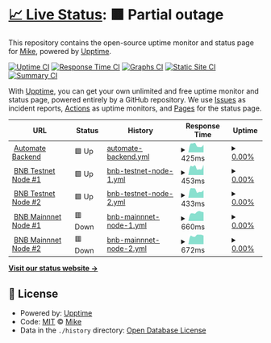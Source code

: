 # [📈 Live Status](https://ittikorns.github.io/automate-status): <!--live status--> **🟧 Partial outage**

This repository contains the open-source uptime monitor and status page for [Mike](https://ittikorns.github.io/automate-status), powered by [Upptime](https://github.com/upptime/upptime).

[![Uptime CI](https://github.com/ittikorns/automate-status/workflows/Uptime%20CI/badge.svg)](https://github.com/ittikorns/automate-status/actions?query=workflow%3A%22Uptime+CI%22)
[![Response Time CI](https://github.com/ittikorns/automate-status/workflows/Response%20Time%20CI/badge.svg)](https://github.com/ittikorns/automate-status/actions?query=workflow%3A%22Response+Time+CI%22)
[![Graphs CI](https://github.com/ittikorns/automate-status/workflows/Graphs%20CI/badge.svg)](https://github.com/ittikorns/automate-status/actions?query=workflow%3A%22Graphs+CI%22)
[![Static Site CI](https://github.com/ittikorns/automate-status/workflows/Static%20Site%20CI/badge.svg)](https://github.com/ittikorns/automate-status/actions?query=workflow%3A%22Static+Site+CI%22)
[![Summary CI](https://github.com/ittikorns/automate-status/workflows/Summary%20CI/badge.svg)](https://github.com/ittikorns/automate-status/actions?query=workflow%3A%22Summary+CI%22)

With [Upptime](https://upptime.js.org), you can get your own unlimited and free uptime monitor and status page, powered entirely by a GitHub repository. We use [Issues](https://github.com/ittikorns/automate-status/issues) as incident reports, [Actions](https://github.com/ittikorns/automate-status/actions) as uptime monitors, and [Pages](https://ittikorns.github.io/automate-status) for the status page.

<!--start: status pages-->
<!-- This summary is generated by Upptime (https://github.com/upptime/upptime) -->
<!-- Do not edit this manually, your changes will be overwritten -->
<!-- prettier-ignore -->
| URL | Status | History | Response Time | Uptime |
| --- | ------ | ------- | ------------- | ------ |
| <img alt="" src="https://icons.duckduckgo.com/ip3/keeper.dev.staking.ankr.com.ico" height="13"> [Automate Backend](https://keeper.dev.staking.ankr.com/v1/health) | 🟩 Up | [automate-backend.yml](https://github.com/ittikorns/automate-status/commits/HEAD/history/automate-backend.yml) | <details><summary><img alt="Response time graph" src="./graphs/automate-backend/response-time-week.png" height="20"> 425ms</summary><br><a href="https://ittikorns.github.io/automate-status/history/automate-backend"><img alt="Response time 473" src="https://img.shields.io/endpoint?url=https%3A%2F%2Fraw.githubusercontent.com%2Fittikorns%2Fautomate-status%2FHEAD%2Fapi%2Fautomate-backend%2Fresponse-time.json"></a><br><a href="https://ittikorns.github.io/automate-status/history/automate-backend"><img alt="24-hour response time 429" src="https://img.shields.io/endpoint?url=https%3A%2F%2Fraw.githubusercontent.com%2Fittikorns%2Fautomate-status%2FHEAD%2Fapi%2Fautomate-backend%2Fresponse-time-day.json"></a><br><a href="https://ittikorns.github.io/automate-status/history/automate-backend"><img alt="7-day response time 425" src="https://img.shields.io/endpoint?url=https%3A%2F%2Fraw.githubusercontent.com%2Fittikorns%2Fautomate-status%2FHEAD%2Fapi%2Fautomate-backend%2Fresponse-time-week.json"></a><br><a href="https://ittikorns.github.io/automate-status/history/automate-backend"><img alt="30-day response time 424" src="https://img.shields.io/endpoint?url=https%3A%2F%2Fraw.githubusercontent.com%2Fittikorns%2Fautomate-status%2FHEAD%2Fapi%2Fautomate-backend%2Fresponse-time-month.json"></a><br><a href="https://ittikorns.github.io/automate-status/history/automate-backend"><img alt="1-year response time 473" src="https://img.shields.io/endpoint?url=https%3A%2F%2Fraw.githubusercontent.com%2Fittikorns%2Fautomate-status%2FHEAD%2Fapi%2Fautomate-backend%2Fresponse-time-year.json"></a></details> | <details><summary><a href="https://ittikorns.github.io/automate-status/history/automate-backend">0.00%</a></summary><a href="https://ittikorns.github.io/automate-status/history/automate-backend"><img alt="All-time uptime 9.74%" src="https://img.shields.io/endpoint?url=https%3A%2F%2Fraw.githubusercontent.com%2Fittikorns%2Fautomate-status%2FHEAD%2Fapi%2Fautomate-backend%2Fuptime.json"></a><br><a href="https://ittikorns.github.io/automate-status/history/automate-backend"><img alt="24-hour uptime 0.00%" src="https://img.shields.io/endpoint?url=https%3A%2F%2Fraw.githubusercontent.com%2Fittikorns%2Fautomate-status%2FHEAD%2Fapi%2Fautomate-backend%2Fuptime-day.json"></a><br><a href="https://ittikorns.github.io/automate-status/history/automate-backend"><img alt="7-day uptime 0.00%" src="https://img.shields.io/endpoint?url=https%3A%2F%2Fraw.githubusercontent.com%2Fittikorns%2Fautomate-status%2FHEAD%2Fapi%2Fautomate-backend%2Fuptime-week.json"></a><br><a href="https://ittikorns.github.io/automate-status/history/automate-backend"><img alt="30-day uptime 1.38%" src="https://img.shields.io/endpoint?url=https%3A%2F%2Fraw.githubusercontent.com%2Fittikorns%2Fautomate-status%2FHEAD%2Fapi%2Fautomate-backend%2Fuptime-month.json"></a><br><a href="https://ittikorns.github.io/automate-status/history/automate-backend"><img alt="1-year uptime 9.74%" src="https://img.shields.io/endpoint?url=https%3A%2F%2Fraw.githubusercontent.com%2Fittikorns%2Fautomate-status%2FHEAD%2Fapi%2Fautomate-backend%2Fuptime-year.json"></a></details>
| <img alt="" src="https://icons.duckduckgo.com/ip3/keepernode-1.dev.staking.ankr.com.ico" height="13"> [BNB Testnet Node #1](https://keepernode-1.dev.staking.ankr.com/health) | 🟩 Up | [bnb-testnet-node-1.yml](https://github.com/ittikorns/automate-status/commits/HEAD/history/bnb-testnet-node-1.yml) | <details><summary><img alt="Response time graph" src="./graphs/bnb-testnet-node-1/response-time-week.png" height="20"> 453ms</summary><br><a href="https://ittikorns.github.io/automate-status/history/bnb-testnet-node-1"><img alt="Response time 422" src="https://img.shields.io/endpoint?url=https%3A%2F%2Fraw.githubusercontent.com%2Fittikorns%2Fautomate-status%2FHEAD%2Fapi%2Fbnb-testnet-node-1%2Fresponse-time.json"></a><br><a href="https://ittikorns.github.io/automate-status/history/bnb-testnet-node-1"><img alt="24-hour response time 590" src="https://img.shields.io/endpoint?url=https%3A%2F%2Fraw.githubusercontent.com%2Fittikorns%2Fautomate-status%2FHEAD%2Fapi%2Fbnb-testnet-node-1%2Fresponse-time-day.json"></a><br><a href="https://ittikorns.github.io/automate-status/history/bnb-testnet-node-1"><img alt="7-day response time 453" src="https://img.shields.io/endpoint?url=https%3A%2F%2Fraw.githubusercontent.com%2Fittikorns%2Fautomate-status%2FHEAD%2Fapi%2Fbnb-testnet-node-1%2Fresponse-time-week.json"></a><br><a href="https://ittikorns.github.io/automate-status/history/bnb-testnet-node-1"><img alt="30-day response time 420" src="https://img.shields.io/endpoint?url=https%3A%2F%2Fraw.githubusercontent.com%2Fittikorns%2Fautomate-status%2FHEAD%2Fapi%2Fbnb-testnet-node-1%2Fresponse-time-month.json"></a><br><a href="https://ittikorns.github.io/automate-status/history/bnb-testnet-node-1"><img alt="1-year response time 422" src="https://img.shields.io/endpoint?url=https%3A%2F%2Fraw.githubusercontent.com%2Fittikorns%2Fautomate-status%2FHEAD%2Fapi%2Fbnb-testnet-node-1%2Fresponse-time-year.json"></a></details> | <details><summary><a href="https://ittikorns.github.io/automate-status/history/bnb-testnet-node-1">0.00%</a></summary><a href="https://ittikorns.github.io/automate-status/history/bnb-testnet-node-1"><img alt="All-time uptime 7.63%" src="https://img.shields.io/endpoint?url=https%3A%2F%2Fraw.githubusercontent.com%2Fittikorns%2Fautomate-status%2FHEAD%2Fapi%2Fbnb-testnet-node-1%2Fuptime.json"></a><br><a href="https://ittikorns.github.io/automate-status/history/bnb-testnet-node-1"><img alt="24-hour uptime 0.00%" src="https://img.shields.io/endpoint?url=https%3A%2F%2Fraw.githubusercontent.com%2Fittikorns%2Fautomate-status%2FHEAD%2Fapi%2Fbnb-testnet-node-1%2Fuptime-day.json"></a><br><a href="https://ittikorns.github.io/automate-status/history/bnb-testnet-node-1"><img alt="7-day uptime 0.00%" src="https://img.shields.io/endpoint?url=https%3A%2F%2Fraw.githubusercontent.com%2Fittikorns%2Fautomate-status%2FHEAD%2Fapi%2Fbnb-testnet-node-1%2Fuptime-week.json"></a><br><a href="https://ittikorns.github.io/automate-status/history/bnb-testnet-node-1"><img alt="30-day uptime 1.38%" src="https://img.shields.io/endpoint?url=https%3A%2F%2Fraw.githubusercontent.com%2Fittikorns%2Fautomate-status%2FHEAD%2Fapi%2Fbnb-testnet-node-1%2Fuptime-month.json"></a><br><a href="https://ittikorns.github.io/automate-status/history/bnb-testnet-node-1"><img alt="1-year uptime 7.63%" src="https://img.shields.io/endpoint?url=https%3A%2F%2Fraw.githubusercontent.com%2Fittikorns%2Fautomate-status%2FHEAD%2Fapi%2Fbnb-testnet-node-1%2Fuptime-year.json"></a></details>
| <img alt="" src="https://icons.duckduckgo.com/ip3/keepernode-2.dev.staking.ankr.com.ico" height="13"> [BNB Testnet Node #2](https://keepernode-2.dev.staking.ankr.com/health) | 🟩 Up | [bnb-testnet-node-2.yml](https://github.com/ittikorns/automate-status/commits/HEAD/history/bnb-testnet-node-2.yml) | <details><summary><img alt="Response time graph" src="./graphs/bnb-testnet-node-2/response-time-week.png" height="20"> 433ms</summary><br><a href="https://ittikorns.github.io/automate-status/history/bnb-testnet-node-2"><img alt="Response time 417" src="https://img.shields.io/endpoint?url=https%3A%2F%2Fraw.githubusercontent.com%2Fittikorns%2Fautomate-status%2FHEAD%2Fapi%2Fbnb-testnet-node-2%2Fresponse-time.json"></a><br><a href="https://ittikorns.github.io/automate-status/history/bnb-testnet-node-2"><img alt="24-hour response time 431" src="https://img.shields.io/endpoint?url=https%3A%2F%2Fraw.githubusercontent.com%2Fittikorns%2Fautomate-status%2FHEAD%2Fapi%2Fbnb-testnet-node-2%2Fresponse-time-day.json"></a><br><a href="https://ittikorns.github.io/automate-status/history/bnb-testnet-node-2"><img alt="7-day response time 433" src="https://img.shields.io/endpoint?url=https%3A%2F%2Fraw.githubusercontent.com%2Fittikorns%2Fautomate-status%2FHEAD%2Fapi%2Fbnb-testnet-node-2%2Fresponse-time-week.json"></a><br><a href="https://ittikorns.github.io/automate-status/history/bnb-testnet-node-2"><img alt="30-day response time 425" src="https://img.shields.io/endpoint?url=https%3A%2F%2Fraw.githubusercontent.com%2Fittikorns%2Fautomate-status%2FHEAD%2Fapi%2Fbnb-testnet-node-2%2Fresponse-time-month.json"></a><br><a href="https://ittikorns.github.io/automate-status/history/bnb-testnet-node-2"><img alt="1-year response time 417" src="https://img.shields.io/endpoint?url=https%3A%2F%2Fraw.githubusercontent.com%2Fittikorns%2Fautomate-status%2FHEAD%2Fapi%2Fbnb-testnet-node-2%2Fresponse-time-year.json"></a></details> | <details><summary><a href="https://ittikorns.github.io/automate-status/history/bnb-testnet-node-2">0.00%</a></summary><a href="https://ittikorns.github.io/automate-status/history/bnb-testnet-node-2"><img alt="All-time uptime 7.11%" src="https://img.shields.io/endpoint?url=https%3A%2F%2Fraw.githubusercontent.com%2Fittikorns%2Fautomate-status%2FHEAD%2Fapi%2Fbnb-testnet-node-2%2Fuptime.json"></a><br><a href="https://ittikorns.github.io/automate-status/history/bnb-testnet-node-2"><img alt="24-hour uptime 0.00%" src="https://img.shields.io/endpoint?url=https%3A%2F%2Fraw.githubusercontent.com%2Fittikorns%2Fautomate-status%2FHEAD%2Fapi%2Fbnb-testnet-node-2%2Fuptime-day.json"></a><br><a href="https://ittikorns.github.io/automate-status/history/bnb-testnet-node-2"><img alt="7-day uptime 0.00%" src="https://img.shields.io/endpoint?url=https%3A%2F%2Fraw.githubusercontent.com%2Fittikorns%2Fautomate-status%2FHEAD%2Fapi%2Fbnb-testnet-node-2%2Fuptime-week.json"></a><br><a href="https://ittikorns.github.io/automate-status/history/bnb-testnet-node-2"><img alt="30-day uptime 1.38%" src="https://img.shields.io/endpoint?url=https%3A%2F%2Fraw.githubusercontent.com%2Fittikorns%2Fautomate-status%2FHEAD%2Fapi%2Fbnb-testnet-node-2%2Fuptime-month.json"></a><br><a href="https://ittikorns.github.io/automate-status/history/bnb-testnet-node-2"><img alt="1-year uptime 7.11%" src="https://img.shields.io/endpoint?url=https%3A%2F%2Fraw.githubusercontent.com%2Fittikorns%2Fautomate-status%2FHEAD%2Fapi%2Fbnb-testnet-node-2%2Fuptime-year.json"></a></details>
| <img alt="" src="https://icons.duckduckgo.com/ip3/keepernode-1.prod.staking.ankr.com.ico" height="13"> [BNB Mainnnet Node #1](https://keepernode-1.prod.staking.ankr.com/health) | 🟥 Down | [bnb-mainnnet-node-1.yml](https://github.com/ittikorns/automate-status/commits/HEAD/history/bnb-mainnnet-node-1.yml) | <details><summary><img alt="Response time graph" src="./graphs/bnb-mainnnet-node-1/response-time-week.png" height="20"> 660ms</summary><br><a href="https://ittikorns.github.io/automate-status/history/bnb-mainnnet-node-1"><img alt="Response time 690" src="https://img.shields.io/endpoint?url=https%3A%2F%2Fraw.githubusercontent.com%2Fittikorns%2Fautomate-status%2FHEAD%2Fapi%2Fbnb-mainnnet-node-1%2Fresponse-time.json"></a><br><a href="https://ittikorns.github.io/automate-status/history/bnb-mainnnet-node-1"><img alt="24-hour response time 678" src="https://img.shields.io/endpoint?url=https%3A%2F%2Fraw.githubusercontent.com%2Fittikorns%2Fautomate-status%2FHEAD%2Fapi%2Fbnb-mainnnet-node-1%2Fresponse-time-day.json"></a><br><a href="https://ittikorns.github.io/automate-status/history/bnb-mainnnet-node-1"><img alt="7-day response time 660" src="https://img.shields.io/endpoint?url=https%3A%2F%2Fraw.githubusercontent.com%2Fittikorns%2Fautomate-status%2FHEAD%2Fapi%2Fbnb-mainnnet-node-1%2Fresponse-time-week.json"></a><br><a href="https://ittikorns.github.io/automate-status/history/bnb-mainnnet-node-1"><img alt="30-day response time 683" src="https://img.shields.io/endpoint?url=https%3A%2F%2Fraw.githubusercontent.com%2Fittikorns%2Fautomate-status%2FHEAD%2Fapi%2Fbnb-mainnnet-node-1%2Fresponse-time-month.json"></a><br><a href="https://ittikorns.github.io/automate-status/history/bnb-mainnnet-node-1"><img alt="1-year response time 690" src="https://img.shields.io/endpoint?url=https%3A%2F%2Fraw.githubusercontent.com%2Fittikorns%2Fautomate-status%2FHEAD%2Fapi%2Fbnb-mainnnet-node-1%2Fresponse-time-year.json"></a></details> | <details><summary><a href="https://ittikorns.github.io/automate-status/history/bnb-mainnnet-node-1">0.00%</a></summary><a href="https://ittikorns.github.io/automate-status/history/bnb-mainnnet-node-1"><img alt="All-time uptime 7.16%" src="https://img.shields.io/endpoint?url=https%3A%2F%2Fraw.githubusercontent.com%2Fittikorns%2Fautomate-status%2FHEAD%2Fapi%2Fbnb-mainnnet-node-1%2Fuptime.json"></a><br><a href="https://ittikorns.github.io/automate-status/history/bnb-mainnnet-node-1"><img alt="24-hour uptime 0.00%" src="https://img.shields.io/endpoint?url=https%3A%2F%2Fraw.githubusercontent.com%2Fittikorns%2Fautomate-status%2FHEAD%2Fapi%2Fbnb-mainnnet-node-1%2Fuptime-day.json"></a><br><a href="https://ittikorns.github.io/automate-status/history/bnb-mainnnet-node-1"><img alt="7-day uptime 0.00%" src="https://img.shields.io/endpoint?url=https%3A%2F%2Fraw.githubusercontent.com%2Fittikorns%2Fautomate-status%2FHEAD%2Fapi%2Fbnb-mainnnet-node-1%2Fuptime-week.json"></a><br><a href="https://ittikorns.github.io/automate-status/history/bnb-mainnnet-node-1"><img alt="30-day uptime 1.38%" src="https://img.shields.io/endpoint?url=https%3A%2F%2Fraw.githubusercontent.com%2Fittikorns%2Fautomate-status%2FHEAD%2Fapi%2Fbnb-mainnnet-node-1%2Fuptime-month.json"></a><br><a href="https://ittikorns.github.io/automate-status/history/bnb-mainnnet-node-1"><img alt="1-year uptime 7.16%" src="https://img.shields.io/endpoint?url=https%3A%2F%2Fraw.githubusercontent.com%2Fittikorns%2Fautomate-status%2FHEAD%2Fapi%2Fbnb-mainnnet-node-1%2Fuptime-year.json"></a></details>
| <img alt="" src="https://icons.duckduckgo.com/ip3/keepernode-2.prod.staking.ankr.com.ico" height="13"> [BNB Mainnnet Node #2](https://keepernode-2.prod.staking.ankr.com/health) | 🟥 Down | [bnb-mainnnet-node-2.yml](https://github.com/ittikorns/automate-status/commits/HEAD/history/bnb-mainnnet-node-2.yml) | <details><summary><img alt="Response time graph" src="./graphs/bnb-mainnnet-node-2/response-time-week.png" height="20"> 672ms</summary><br><a href="https://ittikorns.github.io/automate-status/history/bnb-mainnnet-node-2"><img alt="Response time 697" src="https://img.shields.io/endpoint?url=https%3A%2F%2Fraw.githubusercontent.com%2Fittikorns%2Fautomate-status%2FHEAD%2Fapi%2Fbnb-mainnnet-node-2%2Fresponse-time.json"></a><br><a href="https://ittikorns.github.io/automate-status/history/bnb-mainnnet-node-2"><img alt="24-hour response time 668" src="https://img.shields.io/endpoint?url=https%3A%2F%2Fraw.githubusercontent.com%2Fittikorns%2Fautomate-status%2FHEAD%2Fapi%2Fbnb-mainnnet-node-2%2Fresponse-time-day.json"></a><br><a href="https://ittikorns.github.io/automate-status/history/bnb-mainnnet-node-2"><img alt="7-day response time 672" src="https://img.shields.io/endpoint?url=https%3A%2F%2Fraw.githubusercontent.com%2Fittikorns%2Fautomate-status%2FHEAD%2Fapi%2Fbnb-mainnnet-node-2%2Fresponse-time-week.json"></a><br><a href="https://ittikorns.github.io/automate-status/history/bnb-mainnnet-node-2"><img alt="30-day response time 691" src="https://img.shields.io/endpoint?url=https%3A%2F%2Fraw.githubusercontent.com%2Fittikorns%2Fautomate-status%2FHEAD%2Fapi%2Fbnb-mainnnet-node-2%2Fresponse-time-month.json"></a><br><a href="https://ittikorns.github.io/automate-status/history/bnb-mainnnet-node-2"><img alt="1-year response time 697" src="https://img.shields.io/endpoint?url=https%3A%2F%2Fraw.githubusercontent.com%2Fittikorns%2Fautomate-status%2FHEAD%2Fapi%2Fbnb-mainnnet-node-2%2Fresponse-time-year.json"></a></details> | <details><summary><a href="https://ittikorns.github.io/automate-status/history/bnb-mainnnet-node-2">0.00%</a></summary><a href="https://ittikorns.github.io/automate-status/history/bnb-mainnnet-node-2"><img alt="All-time uptime 32.85%" src="https://img.shields.io/endpoint?url=https%3A%2F%2Fraw.githubusercontent.com%2Fittikorns%2Fautomate-status%2FHEAD%2Fapi%2Fbnb-mainnnet-node-2%2Fuptime.json"></a><br><a href="https://ittikorns.github.io/automate-status/history/bnb-mainnnet-node-2"><img alt="24-hour uptime 0.00%" src="https://img.shields.io/endpoint?url=https%3A%2F%2Fraw.githubusercontent.com%2Fittikorns%2Fautomate-status%2FHEAD%2Fapi%2Fbnb-mainnnet-node-2%2Fuptime-day.json"></a><br><a href="https://ittikorns.github.io/automate-status/history/bnb-mainnnet-node-2"><img alt="7-day uptime 0.00%" src="https://img.shields.io/endpoint?url=https%3A%2F%2Fraw.githubusercontent.com%2Fittikorns%2Fautomate-status%2FHEAD%2Fapi%2Fbnb-mainnnet-node-2%2Fuptime-week.json"></a><br><a href="https://ittikorns.github.io/automate-status/history/bnb-mainnnet-node-2"><img alt="30-day uptime 1.38%" src="https://img.shields.io/endpoint?url=https%3A%2F%2Fraw.githubusercontent.com%2Fittikorns%2Fautomate-status%2FHEAD%2Fapi%2Fbnb-mainnnet-node-2%2Fuptime-month.json"></a><br><a href="https://ittikorns.github.io/automate-status/history/bnb-mainnnet-node-2"><img alt="1-year uptime 32.85%" src="https://img.shields.io/endpoint?url=https%3A%2F%2Fraw.githubusercontent.com%2Fittikorns%2Fautomate-status%2FHEAD%2Fapi%2Fbnb-mainnnet-node-2%2Fuptime-year.json"></a></details>

<!--end: status pages-->

[**Visit our status website →**](https://ittikorns.github.io/automate-status)

## 📄 License

- Powered by: [Upptime](https://github.com/upptime/upptime)
- Code: [MIT](./LICENSE) © [Mike](https://ittikorns.github.io/automate-status)
- Data in the `./history` directory: [Open Database License](https://opendatacommons.org/licenses/odbl/1-0/)
